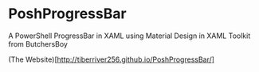 # PoshProgressBar
A PowerShell ProgressBar in XAML using Material Design in XAML Toolkit from ButchersBoy

(The Website)[http://tiberriver256.github.io/PoshProgressBar/]
